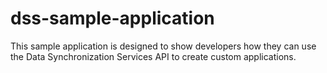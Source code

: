 # dss-sample-application
This sample application is designed to show developers how they can use the Data Synchronization Services API to create custom applications. 
